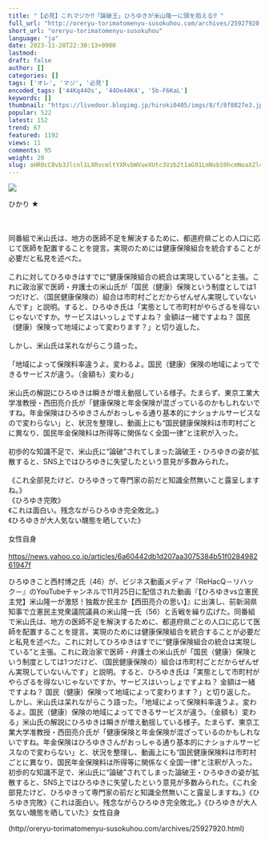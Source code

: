 ```yaml
---
title: "【必見】これマジか⁉「論破王」ひろゆきが米山隆一に頭を抱える⁉ "
full_url: "http://oreryu-torimatomenyu-susokuhou.com/archives/25927920.html"
short_url: "oreryu-torimatomenyu-susokuhou"
language: "ja"
date: 2023-11-28T22:30:13+0900
lastmod: 
draft: false
author: []
categories: []
tags: ['オレ', 'マジ', '必見']
encoded_tags: ['44Kq44Os', '44Oe44K4', '5b-F6KaL']
keywords: []
thumbnail: "https://livedoor.blogimg.jp/hiroki0405/imgs/8/f/8f8827e3.jpg"
popular: 522
latest: 152
trend: 67
featured: 1192
views: 11
comments: 95
weight: 20
slug: aHR0cC8vb3Jlcnl1LXRvcmltYXRvbWVueXUtc3Vzb2t1aG91LmNvbS9hcmNoaXZlcy8yNTkyNzkyMC5odG1s
---
```


![](https://livedoor.blogimg.jp/hiroki0405/imgs/8/f/8f8827e3.jpg)

<div><p>ひかり ★ </p><br> <br> 同番組で米山氏は、地方の医師不足を解決するために、都道府県ごとの人口に応じて医師を配置することを提言。実現のためには健康保険組合を統合することが必要だと私見を述べた。 <br> <br> これに対してひろゆきはすでに“健康保険組合の統合は実現している”と主張。これに政治家で医師・弁護士の米山氏が「国民（健康）保険という制度としては1つだけど、（国民健康保険の）組合は市町村ごとだからぜんぜん実現していないんです」と説明。すると、ひろゆき氏は「実態として市町村がやらざるを得ないじゃないですか。サービスはいっしょですよね？ 金額は一緒ですよね？ 国民（健康）保険って地域によって変わります？」と切り返した。 <br> <br> しかし、米山氏は呆れながらこう語った。 <br> <br> 「地域によって保険料率違うよ。変わるよ。国民（健康）保険の地域によってできるサービスが違う。（金額も）変わる」 <br> <br> 米山氏の解説にひろゆきは瞬きが増え動揺している様子。たまらず、東京工業大学准教授・西田亮介氏が「健康保険と年金保険が混ざっているのかもしれないですね。年金保険はひろゆきさんがおっしゃる通り基本的にナショナルサービスなので変わらない」と、状況を整理し、動画上にも“国民健康保険料は市町村ごとに異なり、国民年金保険料は所得等に関係なく全国一律”と注釈が入った。 <br> <br> 初歩的な知識不足で、米山氏に“論破”されてしまった論破王・ひろゆきの姿が拡散すると、SNS上ではひろゆきに失望したという意見が多数みられた。 <br> <br> 《これ全部見たけど、ひろゆきって専門家の前だと知識全然無いこと露呈しますね。》 <br> 《ひろゆき完敗》 <br> 《これは面白い。残念ながらひろゆき完全敗北。》 <br> 《ひろゆきが大人気ない醜態を晒していた》 <br> <br> 女性自身 <br> <br> <a target='_blank' href='https//news.yahoo.co.jp/articles/6a60442db1d207aa3075384b51f028498261947f'>https//news.yahoo.co.jp/articles/6a60442db1d207aa3075384b51f028498261947f</a> <p>ひろゆきこと西村博之氏（46）が、ビジネス動画メディア『ReHacQ－リハック－』のYouTubeチャンネルで11月25日に配信された動画『【ひろゆきvs立憲民主党】米山隆一が激怒！独裁か民主か【西田亮介の思い】』に出演し、前新潟県知事で立憲民主党衆議院議員の米山隆一氏（56）と舌戦を繰り広げた。同番組で米山氏は、地方の医師不足を解決するために、都道府県ごとの人口に応じて医師を配置することを提言。実現のためには健康保険組合を統合することが必要だと私見を述べた。これに対してひろゆきはすでに“健康保険組合の統合は実現している”と主張。これに政治家で医師・弁護士の米山氏が「国民（健康）保険という制度としては1つだけど、（国民健康保険の）組合は市町村ごとだからぜんぜん実現していないんです」と説明。すると、ひろゆき氏は「実態として市町村がやらざるを得ないじゃないですか。サービスはいっしょですよね？ 金額は一緒ですよね？ 国民（健康）保険って地域によって変わります？」と切り返した。しかし、米山氏は呆れながらこう語った。「地域によって保険料率違うよ。変わるよ。国民（健康）保険の地域によってできるサービスが違う。（金額も）変わる」米山氏の解説にひろゆきは瞬きが増え動揺している様子。たまらず、東京工業大学准教授・西田亮介氏が「健康保険と年金保険が混ざっているのかもしれないですね。年金保険はひろゆきさんがおっしゃる通り基本的にナショナルサービスなので変わらない」と、状況を整理し、動画上にも“国民健康保険料は市町村ごとに異なり、国民年金保険料は所得等に関係なく全国一律”と注釈が入った。初歩的な知識不足で、米山氏に“論破”されてしまった論破王・ひろゆきの姿が拡散すると、SNS上ではひろゆきに失望したという意見が多数みられた。《これ全部見たけど、ひろゆきって専門家の前だと知識全然無いこと露呈しますね。》《ひろゆき完敗》《これは面白い。残念ながらひろゆき完全敗北。》《ひろゆきが大人気ない醜態を晒していた》女性自身</p></div>

(http//oreryu-torimatomenyu-susokuhou.com/archives/25927920.html)

